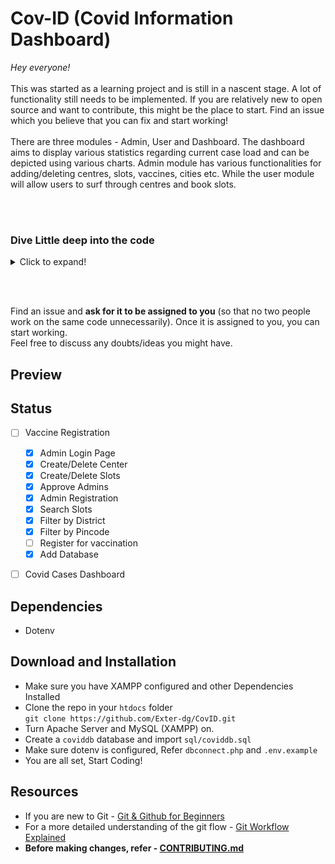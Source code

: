# Cov-ID (Covid Information Dashboard)

*Hey everyone!* <br><br>
This was started as a learning project and is still in a nascent stage. A lot of functionality still needs to be implemented. If you are relatively new to open source and want to contribute, this might be the place to start. Find an issue which you believe that you can fix and start working!
<br><br>
There are three modules - Admin, User and Dashboard. The dashboard aims to display various statistics regarding current case load and can be depicted using various charts. Admin module has various functionalities for adding/deleting centres, slots, vaccines, cities etc. While the user module will allow users to surf through centres and book slots.

<br><br>

### Dive Little deep into the code
<details>
  <summary>Click to expand!</summary>
 
  - `sql/coviddb.sql` is exported from my local test database and you can import this to start working with a test database(Refer [Installation](#download-and-installation)) 
 - `sql/dbconnect.php` - Contains the variables needed to connect with your local database, use Dotenv to set values for them (refer `.env.example`)
 - `.env.example` - Sample file for `.env`. Create a duplicate file with the name `.env`, this will contain your environment variables(this won't be pushed on git)
 - `admin-register.php` - For registering new admin (these are added to the adminapprove table and still need to be approved by existing admin with equal/higher rights)
 - `admin-login.html` - Login page for admins
 - `admin-home.php` - Home page for admins
 - `admin-centre.php` - Used for displaying/adding/deleting centres
 - `admin-approve.php` - Existing admins can use this to approve other admins
 - `admin-slots.php` - Used for displaying/adding/deleting slots
 - `admin-logout.php` - Logs out admin
 - `dashboard.php` - Displays dashboard for current statistics using APIs
 - `validate-admin.php` - Checks if the credentials entered for admin are correct and stores necessary values in form of session variables.
 - `validation-functions.php` - Contains various functions for parsing/validating data throughout the site.
 - All html files except for `admin-login.html` are part of the original template from startbootstrap. These are kept only for reference while creating other pages. No changes should be made to them unless absolutely necessary
</details>

<br><br>

Find an issue and **ask for it to be assigned to you** (so that no two people work on the same code unnecessarily). Once it is assigned to you, you can start working.
<br>
Feel free to discuss any doubts/ideas you might have.

## Preview





## Status

 - [ ] Vaccine Registration
   - [x] Admin Login Page
   - [x] Create/Delete Center
   - [x] Create/Delete Slots
   - [x] Approve Admins
   - [x] Admin Registration
   - [x] Search Slots
   - [x] Filter by District
   - [x] Filter by Pincode
   - [ ] Register for vaccination
   - [x] Add Database
 - [ ] Covid Cases Dashboard

    


## Dependencies

 - Dotenv



## Download and Installation

 - Make sure you have XAMPP configured and other Dependencies Installed
 - Clone the repo in your `htdocs` folder
  <br>`git clone https://github.com/Exter-dg/CovID.git`
 - Turn Apache Server and MySQL (XAMPP) on.
 - Create a `coviddb` database and import `sql/coviddb.sql`
 - Make sure dotenv is configured, Refer `dbconnect.php` and `.env.example`
 - You are all set, Start Coding!

## Resources

- If you are new to Git - [Git & Github for Beginners](https://www.youtube.com/watch?v=SWYqp7iY_Tc)
- For a more detailed understanding of the git flow - [Git Workflow Explained](https://medium.com/@swinkler/git-workflow-explained-a-step-by-step-guide-83c1c9247f03)
- **Before making changes, refer - [CONTRIBUTING.md](https://github.com/Exter-dg/CovID/blob/master/CONTRIBUTING.md)**

